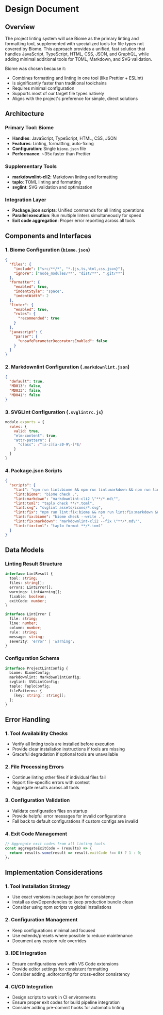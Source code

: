 # Design Document

## Overview

The project linting system will use Biome as the primary linting and formatting tool, supplemented with specialized tools for file types not covered by Biome. This approach provides a unified, fast solution that handles JavaScript, TypeScript, HTML, CSS, JSON, and GraphQL, while adding minimal additional tools for TOML, Markdown, and SVG validation.

Biome was chosen because it:
- Combines formatting and linting in one tool (like Prettier + ESLint)
- Is significantly faster than traditional toolchains
- Requires minimal configuration
- Supports most of our target file types natively
- Aligns with the project's preference for simple, direct solutions

## Architecture

### Primary Tool: Biome
- **Handles**: JavaScript, TypeScript, HTML, CSS, JSON
- **Features**: Linting, formatting, auto-fixing
- **Configuration**: Single `biome.json` file
- **Performance**: ~35x faster than Prettier

### Supplementary Tools
- **markdownlint-cli2**: Markdown linting and formatting
- **taplo**: TOML linting and formatting
- **svglint**: SVG validation and optimization

### Integration Layer
- **Package.json scripts**: Unified commands for all linting operations
- **Parallel execution**: Run multiple linters simultaneously for speed
- **Exit code aggregation**: Proper error reporting across all tools

## Components and Interfaces

### 1. Biome Configuration (`biome.json`)
```json
{
  "files": {
    "include": ["src/**/*", "*.{js,ts,html,css,json}"],
    "ignore": ["node_modules/**", "dist/**", ".git/**"]
  },
  "formatter": {
    "enabled": true,
    "indentStyle": "space",
    "indentWidth": 2
  },
  "linter": {
    "enabled": true,
    "rules": {
      "recommended": true
    }
  },
  "javascript": {
    "parser": {
      "unsafeParameterDecoratorsEnabled": false
    }
  }
}
```

### 2. Markdownlint Configuration (`.markdownlint.json`)
```json
{
  "default": true,
  "MD013": false,
  "MD033": false,
  "MD041": false
}
```

### 3. SVGLint Configuration (`.svglintrc.js`)
```javascript
module.exports = {
  rules: {
    valid: true,
    "elm-content": true,
    "attr-pattern": {
      "class": /^[a-z][a-z0-9\-]*$/
    }
  }
}
```

### 4. Package.json Scripts
```json
{
  "scripts": {
    "lint": "npm run lint:biome && npm run lint:markdown && npm run lint:toml && npm run lint:svg",
    "lint:biome": "biome check .",
    "lint:markdown": "markdownlint-cli2 \"**/*.md\"",
    "lint:toml": "taplo check **/*.toml",
    "lint:svg": "svglint assets/icons/*.svg",
    "lint:fix": "npm run lint:fix:biome && npm run lint:fix:markdown && npm run lint:fix:toml",
    "lint:fix:biome": "biome check --write .",
    "lint:fix:markdown": "markdownlint-cli2 --fix \"**/*.md\"",
    "lint:fix:toml": "taplo format **/*.toml"
  }
}
```

## Data Models

### Linting Result Structure
```typescript
interface LintResult {
  tool: string;
  files: string[];
  errors: LintError[];
  warnings: LintWarning[];
  fixable: boolean;
  exitCode: number;
}

interface LintError {
  file: string;
  line: number;
  column: number;
  rule: string;
  message: string;
  severity: 'error' | 'warning';
}
```

### Configuration Schema
```typescript
interface ProjectLintConfig {
  biome: BiomeConfig;
  markdownlint: MarkdownlintConfig;
  svglint: SVGLintConfig;
  taplo: TaploConfig;
  filePatterns: {
    [key: string]: string[];
  };
}
```

## Error Handling

### 1. Tool Availability Checks
- Verify all linting tools are installed before execution
- Provide clear installation instructions if tools are missing
- Graceful degradation if optional tools are unavailable

### 2. File Processing Errors
- Continue linting other files if individual files fail
- Report file-specific errors with context
- Aggregate results across all tools

### 3. Configuration Validation
- Validate configuration files on startup
- Provide helpful error messages for invalid configurations
- Fall back to default configurations if custom configs are invalid

### 4. Exit Code Management
```javascript
// Aggregate exit codes from all linting tools
const aggregateExitCode = (results) => {
  return results.some(result => result.exitCode !== 0) ? 1 : 0;
};
```

## Implementation Considerations

### 1. Tool Installation Strategy
- Use exact versions in package.json for consistency
- Install as devDependencies to keep production bundle clean
- Consider using npm scripts vs global installations

### 2. Configuration Management
- Keep configurations minimal and focused
- Use extends/presets where possible to reduce maintenance
- Document any custom rule overrides

### 3. IDE Integration
- Ensure configurations work with VS Code extensions
- Provide editor settings for consistent formatting
- Consider adding .editorconfig for cross-editor consistency

### 4. CI/CD Integration
- Design scripts to work in CI environments
- Ensure proper exit codes for build pipeline integration
- Consider adding pre-commit hooks for automatic linting